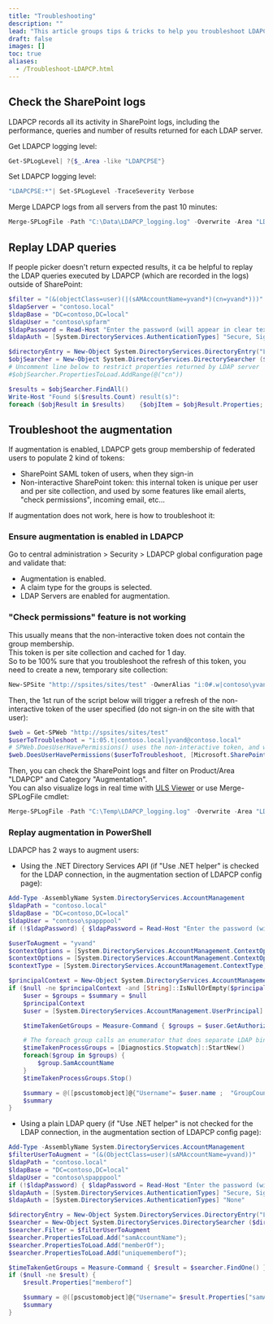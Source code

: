 ```yaml
---
title: "Troubleshooting"
description: ""
lead: "This article groups tips & tricks to help you troubleshoot LDAPCP if it's not working as expected."
draft: false
images: []
toc: true
aliases:
  - /Troubleshoot-LDAPCP.html
---
```


## Check the SharePoint logs

LDAPCP records all its activity in SharePoint logs, including the performance, queries and number of results returned for each LDAP server.

Get LDAPCP logging level:

```powershell
Get-SPLogLevel| ?{$_.Area -like "LDAPCPSE"}
```

Set LDAPCP logging level:

```powershell
"LDAPCPSE:*"| Set-SPLogLevel -TraceSeverity Verbose
```

Merge LDAPCP logs from all servers from the past 10 minutes:

```powershell
Merge-SPLogFile -Path "C:\Data\LDAPCP_logging.log" -Overwrite -Area "LDAPCPSE" -StartTime (Get-Date).AddMinutes(-10)
```

## Replay LDAP queries

If people picker doesn't return expected results, it ca be helpful to replay the LDAP queries executed by LDAPCP (which are recorded in the logs) outside of SharePoint:

```powershell
$filter = "(&(objectClass=user)(|(sAMAccountName=yvand*)(cn=yvand*)))"
$ldapServer = "contoso.local"
$ldapBase = "DC=contoso,DC=local"
$ldapUser = "contoso\spfarm"
$ldapPassword = Read-Host "Enter the password (will appear in clear text)"
$ldapAuth = [System.DirectoryServices.AuthenticationTypes] "Secure, Signing"

$directoryEntry = New-Object System.DirectoryServices.DirectoryEntry("LDAP://$ldapServer/$ldapBase" , $ldapUser, $ldapPassword, $ldapAuth)
$objSearcher = New-Object System.DirectoryServices.DirectorySearcher ($directoryEntry, $filter)
# Uncomment line below to restrict properties returned by LDAP server
#$objSearcher.PropertiesToLoad.AddRange(@("cn"))

$results = $objSearcher.FindAll() 
Write-Host "Found $($results.Count) result(s)":
foreach ($objResult in $results)    {$objItem = $objResult.Properties; $objItem}
```

## Troubleshoot the augmentation

If augmentation is enabled, LDAPCP gets group membership of federated users to populate 2 kind of tokens:

- SharePoint SAML token of users, when they sign-in
- Non-interactive SharePoint token: this internal token is unique per user and per site collection, and used by some features like email alerts, "check permissions", incoming email, etc...

If augmentation does not work, here is how to troubleshoot it:

### Ensure augmentation is enabled in LDAPCP

Go to central administration > Security > LDAPCP global configuration page and validate that:

- Augmentation is enabled.
- A claim type for the groups is selected.
- LDAP Servers are enabled for augmentation.

### "Check permissions" feature is not working

This usually means that the non-interactive token does not contain the group membership.  
This token is per site collection and cached for 1 day.  
So to be 100% sure that you troubleshoot the refresh of this token, you need to create a new, temporary site collection:

```powershell
New-SPSite "http://spsites/sites/test" -OwnerAlias "i:0#.w|contoso\yvand" -Language 1033 -Template "STS#0"
```

Then, the 1st run of the script below will trigger a refresh of the non-interactive token of the user specified (do not sign-in on the site with that user):

```powershell
$web = Get-SPWeb "http://spsites/sites/test"
$userToTroubleshoot = "i:05.t|contoso.local|yvand@contoso.local"
# SPWeb.DoesUserHavePermissions() uses the non-interactive token, and will refresh it only if it is expired
$web.DoesUserHavePermissions($userToTroubleshoot, [Microsoft.SharePoint.SPBasePermissions]::EditListItems)
```

Then, you can check the SharePoint logs and filter on Product/Area "LDAPCP" and Category "Augmentation".  
You can also visualize logs in real time with [ULS Viewer](https://www.microsoft.com/en-us/download/details.aspx?id=44020) or use Merge-SPLogFile cmdlet:

```powershell
Merge-SPLogFile -Path "C:\Temp\LDAPCP_logging.log" -Overwrite -Area "LDAPCP" -Category "Augmentation" -StartTime (Get-Date).AddDays(-1)
```

### Replay augmentation in PowerShell

LDAPCP has 2 ways to augment users:

- Using the .NET Directory Services API (if "Use .NET helper" is checked for the LDAP connection, in the augmentation section of LDAPCP config page):

```powershell
Add-Type -AssemblyName System.DirectoryServices.AccountManagement
$ldapPath = "contoso.local"
$ldapBase = "DC=contoso,DC=local"
$ldapUser = "contoso\spapppool"
if (!$ldapPassword) { $ldapPassword = Read-Host "Enter the password (will appear in clear text)" }

$userToAugment = "yvand"
$contextOptions = [System.DirectoryServices.AccountManagement.ContextOptions] "Negotiate, Signing, Sealing" # Encrypted connection, traffic unreadable in network analyzer
$contextOptions = [System.DirectoryServices.AccountManagement.ContextOptions] "SimpleBind" # LDAP traffic is in clear text
$contextType = [System.DirectoryServices.AccountManagement.ContextType]::Domain

$principalContext = New-Object System.DirectoryServices.AccountManagement.PrincipalContext ($contextType, $ldapPath, $ldapBase, $contextOptions, $ldapUser, $ldapPassword)
if ($null -ne $principalContext -and [String]::IsNullOrEmpty($principalContext.ConnectedServer) -eq $false) {
    $user = $groups = $summary = $null
    $principalContext
    $user = [System.DirectoryServices.AccountManagement.UserPrincipal]::FindByIdentity($principalContext, $userToAugment)

    $timeTakenGetGroups = Measure-Command { $groups = $user.GetAuthorizationGroups() }

    # The foreach group calls an enumerator that does separate LDAP binds for each group
    $timeTakenProcessGroups = [Diagnostics.Stopwatch]::StartNew()
    foreach($group in $groups) {
        $group.SamAccountName
    }
    $timeTakenProcessGroups.Stop()

    $summary = @([pscustomobject]@{"Username"= $user.name ;  "GroupCount" = $($groups | Measure-Object).Count; "GetGroupsDuration"= $timeTakenGetGroups.TotalMilliseconds; "ProcessGroupsDuration"= $timeTakenProcessGroups.Elapsed.TotalMilliseconds})
    $summary
}
```

- Using a plain LDAP query (if "Use .NET helper" is not checked for the LDAP connection, in the augmentation section of LDAPCP config page):

```powershell
Add-Type -AssemblyName System.DirectoryServices.AccountManagement
$filterUserToAugment = "(&(ObjectClass=user)(sAMAccountName=yvand))"
$ldapPath = "contoso.local"
$ldapBase = "DC=contoso,DC=local"
$ldapUser = "contoso\spapppool"
if (!$ldapPassword) { $ldapPassword = Read-Host "Enter the password (will appear in clear text)" }
$ldapAuth = [System.DirectoryServices.AuthenticationTypes] "Secure, Signing"
$ldapAuth = [System.DirectoryServices.AuthenticationTypes] "None"

$directoryEntry = New-Object System.DirectoryServices.DirectoryEntry("LDAP://$ldapPath/$ldapBase" , $ldapUser, $ldapPassword, $ldapAuth)
$searcher = New-Object System.DirectoryServices.DirectorySearcher ($directoryEntry)
$searcher.Filter = $filterUserToAugment
$searcher.PropertiesToLoad.Add("samAccountName");
$searcher.PropertiesToLoad.Add("memberOf");
$searcher.PropertiesToLoad.Add("uniquememberof");

$timeTakenGetGroups = Measure-Command { $result = $searcher.FindOne() }
if ($null -ne $result) {
    $result.Properties["memberof"]

    $summary = @([pscustomobject]@{"Username"= $result.Properties["samAccountName"][0] ;  "GroupCount" = $result.Properties["memberof"].Count; "GetGroupsDuration"= $timeTakenGetGroups.TotalMilliseconds})
    $summary
}
```
